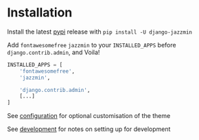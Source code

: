 # Installation

Install the latest [pypi](https://pypi.org/project/django-jazzmin/) release with `pip install -U django-jazzmin`

Add `fontawesomefree` `jazzmin` to your `INSTALLED_APPS` before `django.contrib.admin`, and Voila!

```python
INSTALLED_APPS = [
    'fontawesomefree',
    'jazzmin',

    'django.contrib.admin',
    [...]
]
```

See [configuration](./configuration.md) for optional customisation of the theme

See [development](./development.md) for notes on setting up for development
